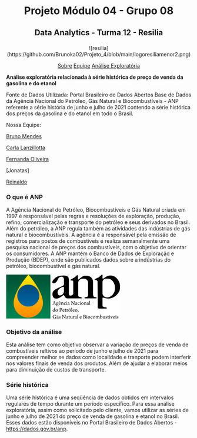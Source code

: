 
# <p align="center"> Projeto Módulo 04 - Grupo 08 

## <p align="center"> Data Analytics - Turma 12 - Resilia

<p align="center">
![resilia](https://github.com/Brunoka02/Projeto_4/blob/main/logoresiliamenor2.png)
  
<p align="center">
  <a href="#sobre">Sobre</a>
  <a href="#equipe">Equipe</a>
  <a href="#analise">Análise Exploratória</a>
  </p>



**Análise exploratória relacionada à série histórica de preço de venda da gasolina e do etanol**

Fonte de Dados Utilizada:
Portal Brasileiro de Dados Abertos 
Base de Dados da Agência Nacional do Petróleo, Gás Natural e Biocombustíveis - ANP referente a série história de junho e julho de 2021 contendo a série histórica dos preços da gasolina e do etanol em todo o Brasil.

Nossa Equipe:

[Bruno Mendes](https://github.com/Brunoka02)

[Carla Lanzillotta](https://github.com/CarlaLanzillotta)

[Fernanda Oliveira](https://github.com/FernandaBz)  

[Jonatas]

[Reinaldo](https://github.com/reinaldos)

### **O que é ANP**

A Agência Nacional do Petróleo, Biocombustíveis e Gás Natural criada em 1997 é responsável pelas regras e resoluções de exploração, produção, refino, comercialização e transporte do petróleo e seus derivados no Brasil. Além do petróleo, a ANP regula também as atividades das indústrias de gás natural e biocombustíveis.
A agência é a responsável pela emissão de registros para postos de combustíveis e realiza semanalmente uma pesquisa nacional de preços dos combustíveis, com o objetivo de orientar os consumidores.
A ANP mantém o Banco de Dados de Exploração e Produção (BDEP), onde são publicados dados sobre a indústrias do petróleo, biocombustível e gás natural.


![anp](https://github.com/Brunoka02/Projeto_4/blob/main/Anp-logo-3menor.png)

### **Objetivo da análise**
Esta análise tem como objetivo observar a variação de preços de venda de combustíveis reltivos ao período de junho e julho de 2021 para compreender melhor se dados como localidade e tranporte podem interferir nos valores finais de venda dos produtos. Além de ajudar a elaborar meios para diminuição de custos de transporte.

### **Série histórica**
Uma série histórica é uma seqüência de dados obtidos em intervalos regulares de tempo durante um período específico. Para essa análise exploratória, assim como solicitado pelo cliente, vamos utilizar as séries de junho e julho de 2021 do preço de venda de gasolina e etanol no Brasil. Esses dados estão disponíveis no Portal Brasileiro de Dados Abertos - https://dados.gov.br/anp.
